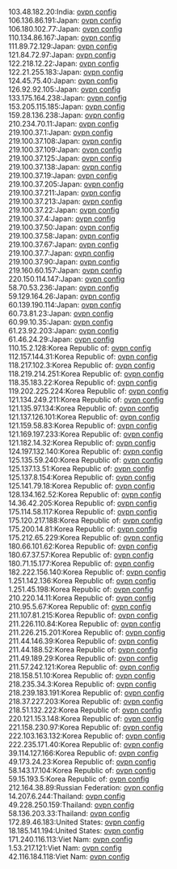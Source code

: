 103.48.182.20:India: [ovpn config](vpn/103_48_182_20.ovpn)  
106.136.86.191:Japan: [ovpn config](vpn/106_136_86_191.ovpn)  
106.180.102.77:Japan: [ovpn config](vpn/106_180_102_77.ovpn)  
110.134.86.167:Japan: [ovpn config](vpn/110_134_86_167.ovpn)  
111.89.72.129:Japan: [ovpn config](vpn/111_89_72_129.ovpn)  
121.84.72.97:Japan: [ovpn config](vpn/121_84_72_97.ovpn)  
122.218.12.22:Japan: [ovpn config](vpn/122_218_12_22.ovpn)  
122.21.255.183:Japan: [ovpn config](vpn/122_21_255_183.ovpn)  
124.45.75.40:Japan: [ovpn config](vpn/124_45_75_40.ovpn)  
126.92.92.105:Japan: [ovpn config](vpn/126_92_92_105.ovpn)  
133.175.164.238:Japan: [ovpn config](vpn/133_175_164_238.ovpn)  
153.205.115.185:Japan: [ovpn config](vpn/153_205_115_185.ovpn)  
159.28.136.238:Japan: [ovpn config](vpn/159_28_136_238.ovpn)  
210.234.70.11:Japan: [ovpn config](vpn/210_234_70_11.ovpn)  
219.100.37.1:Japan: [ovpn config](vpn/219_100_37_1.ovpn)  
219.100.37.108:Japan: [ovpn config](vpn/219_100_37_108.ovpn)  
219.100.37.109:Japan: [ovpn config](vpn/219_100_37_109.ovpn)  
219.100.37.125:Japan: [ovpn config](vpn/219_100_37_125.ovpn)  
219.100.37.138:Japan: [ovpn config](vpn/219_100_37_138.ovpn)  
219.100.37.19:Japan: [ovpn config](vpn/219_100_37_19.ovpn)  
219.100.37.205:Japan: [ovpn config](vpn/219_100_37_205.ovpn)  
219.100.37.211:Japan: [ovpn config](vpn/219_100_37_211.ovpn)  
219.100.37.213:Japan: [ovpn config](vpn/219_100_37_213.ovpn)  
219.100.37.22:Japan: [ovpn config](vpn/219_100_37_22.ovpn)  
219.100.37.4:Japan: [ovpn config](vpn/219_100_37_4.ovpn)  
219.100.37.50:Japan: [ovpn config](vpn/219_100_37_50.ovpn)  
219.100.37.58:Japan: [ovpn config](vpn/219_100_37_58.ovpn)  
219.100.37.67:Japan: [ovpn config](vpn/219_100_37_67.ovpn)  
219.100.37.7:Japan: [ovpn config](vpn/219_100_37_7.ovpn)  
219.100.37.90:Japan: [ovpn config](vpn/219_100_37_90.ovpn)  
219.160.60.157:Japan: [ovpn config](vpn/219_160_60_157.ovpn)  
220.150.114.147:Japan: [ovpn config](vpn/220_150_114_147.ovpn)  
58.70.53.236:Japan: [ovpn config](vpn/58_70_53_236.ovpn)  
59.129.164.26:Japan: [ovpn config](vpn/59_129_164_26.ovpn)  
60.139.190.114:Japan: [ovpn config](vpn/60_139_190_114.ovpn)  
60.73.81.23:Japan: [ovpn config](vpn/60_73_81_23.ovpn)  
60.99.10.35:Japan: [ovpn config](vpn/60_99_10_35.ovpn)  
61.23.92.203:Japan: [ovpn config](vpn/61_23_92_203.ovpn)  
61.46.24.29:Japan: [ovpn config](vpn/61_46_24_29.ovpn)  
110.15.2.128:Korea Republic of: [ovpn config](vpn/110_15_2_128.ovpn)  
112.157.144.31:Korea Republic of: [ovpn config](vpn/112_157_144_31.ovpn)  
118.217.102.3:Korea Republic of: [ovpn config](vpn/118_217_102_3.ovpn)  
118.219.214.251:Korea Republic of: [ovpn config](vpn/118_219_214_251.ovpn)  
118.35.183.22:Korea Republic of: [ovpn config](vpn/118_35_183_22.ovpn)  
119.202.225.224:Korea Republic of: [ovpn config](vpn/119_202_225_224.ovpn)  
121.134.249.211:Korea Republic of: [ovpn config](vpn/121_134_249_211.ovpn)  
121.135.97.134:Korea Republic of: [ovpn config](vpn/121_135_97_134.ovpn)  
121.137.126.101:Korea Republic of: [ovpn config](vpn/121_137_126_101.ovpn)  
121.159.58.83:Korea Republic of: [ovpn config](vpn/121_159_58_83.ovpn)  
121.169.197.233:Korea Republic of: [ovpn config](vpn/121_169_197_233.ovpn)  
121.182.14.32:Korea Republic of: [ovpn config](vpn/121_182_14_32.ovpn)  
124.197.132.140:Korea Republic of: [ovpn config](vpn/124_197_132_140.ovpn)  
125.135.59.240:Korea Republic of: [ovpn config](vpn/125_135_59_240.ovpn)  
125.137.13.51:Korea Republic of: [ovpn config](vpn/125_137_13_51.ovpn)  
125.137.8.154:Korea Republic of: [ovpn config](vpn/125_137_8_154.ovpn)  
125.141.79.18:Korea Republic of: [ovpn config](vpn/125_141_79_18.ovpn)  
128.134.162.52:Korea Republic of: [ovpn config](vpn/128_134_162_52.ovpn)  
14.36.42.205:Korea Republic of: [ovpn config](vpn/14_36_42_205.ovpn)  
175.114.58.117:Korea Republic of: [ovpn config](vpn/175_114_58_117.ovpn)  
175.120.217.188:Korea Republic of: [ovpn config](vpn/175_120_217_188.ovpn)  
175.200.14.81:Korea Republic of: [ovpn config](vpn/175_200_14_81.ovpn)  
175.212.65.229:Korea Republic of: [ovpn config](vpn/175_212_65_229.ovpn)  
180.66.101.62:Korea Republic of: [ovpn config](vpn/180_66_101_62.ovpn)  
180.67.37.57:Korea Republic of: [ovpn config](vpn/180_67_37_57.ovpn)  
180.71.15.177:Korea Republic of: [ovpn config](vpn/180_71_15_177.ovpn)  
182.222.156.140:Korea Republic of: [ovpn config](vpn/182_222_156_140.ovpn)  
1.251.142.136:Korea Republic of: [ovpn config](vpn/1_251_142_136.ovpn)  
1.251.45.198:Korea Republic of: [ovpn config](vpn/1_251_45_198.ovpn)  
210.220.14.11:Korea Republic of: [ovpn config](vpn/210_220_14_11.ovpn)  
210.95.5.67:Korea Republic of: [ovpn config](vpn/210_95_5_67.ovpn)  
211.107.81.215:Korea Republic of: [ovpn config](vpn/211_107_81_215.ovpn)  
211.226.110.84:Korea Republic of: [ovpn config](vpn/211_226_110_84.ovpn)  
211.226.215.201:Korea Republic of: [ovpn config](vpn/211_226_215_201.ovpn)  
211.44.146.39:Korea Republic of: [ovpn config](vpn/211_44_146_39.ovpn)  
211.44.188.52:Korea Republic of: [ovpn config](vpn/211_44_188_52.ovpn)  
211.49.189.29:Korea Republic of: [ovpn config](vpn/211_49_189_29.ovpn)  
211.57.242.121:Korea Republic of: [ovpn config](vpn/211_57_242_121.ovpn)  
218.158.51.10:Korea Republic of: [ovpn config](vpn/218_158_51_10.ovpn)  
218.235.34.3:Korea Republic of: [ovpn config](vpn/218_235_34_3.ovpn)  
218.239.183.191:Korea Republic of: [ovpn config](vpn/218_239_183_191.ovpn)  
218.37.227.203:Korea Republic of: [ovpn config](vpn/218_37_227_203.ovpn)  
218.51.132.222:Korea Republic of: [ovpn config](vpn/218_51_132_222.ovpn)  
220.121.153.148:Korea Republic of: [ovpn config](vpn/220_121_153_148.ovpn)  
221.158.230.97:Korea Republic of: [ovpn config](vpn/221_158_230_97.ovpn)  
222.103.163.132:Korea Republic of: [ovpn config](vpn/222_103_163_132.ovpn)  
222.235.171.40:Korea Republic of: [ovpn config](vpn/222_235_171_40.ovpn)  
39.114.127.166:Korea Republic of: [ovpn config](vpn/39_114_127_166.ovpn)  
49.173.24.23:Korea Republic of: [ovpn config](vpn/49_173_24_23.ovpn)  
58.143.17.104:Korea Republic of: [ovpn config](vpn/58_143_17_104.ovpn)  
59.15.193.5:Korea Republic of: [ovpn config](vpn/59_15_193_5.ovpn)  
212.164.38.89:Russian Federation: [ovpn config](vpn/212_164_38_89.ovpn)  
14.207.6.244:Thailand: [ovpn config](vpn/14_207_6_244.ovpn)  
49.228.250.159:Thailand: [ovpn config](vpn/49_228_250_159.ovpn)  
58.136.203.33:Thailand: [ovpn config](vpn/58_136_203_33.ovpn)  
172.89.46.183:United States: [ovpn config](vpn/172_89_46_183.ovpn)  
18.185.141.194:United States: [ovpn config](vpn/18_185_141_194.ovpn)  
171.240.116.113:Viet Nam: [ovpn config](vpn/171_240_116_113.ovpn)  
1.53.217.121:Viet Nam: [ovpn config](vpn/1_53_217_121.ovpn)  
42.116.184.118:Viet Nam: [ovpn config](vpn/42_116_184_118.ovpn)  
